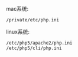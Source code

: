 mac系统:
```
/private/etc/php.ini
```

linux系统:
```
/etc/php5/apache2/php.ini
/etc/php5/cli/php.ini
```
